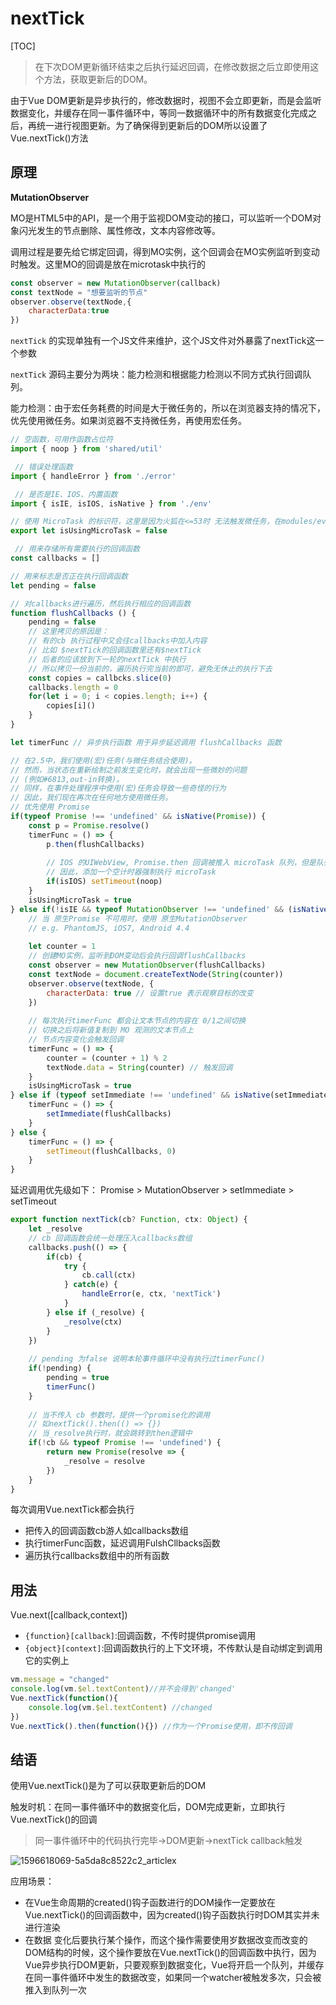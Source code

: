 # **nextTick**

[TOC]



> 在下次DOM更新循环结束之后执行延迟回调，在修改数据之后立即使用这个方法，获取更新后的DOM。

由于Vue DOM更新是异步执行的，修改数据时，视图不会立即更新，而是会监听数据变化，并缓存在同一事件循环中，等同一数据循环中的所有数据变化完成之后，再统一进行视图更新。为了确保得到更新后的DOM所以设置了Vue.nextTick()方法

## 原理

**MutationObserver**

MO是HTML5中的API，是一个用于监视DOM变动的接口，可以监听一个DOM对象闪光发生的节点删除、属性修改，文本内容修改等。

调用过程是要先给它绑定回调，得到MO实例，这个回调会在MO实例监听到变动时触发。这里MO的回调是放在microtask中执行的

```js
const observer = new MutationObserver(callback)
const textNode = "想要监听的节点"
observer.observe(textNode,{
    characterData:true
})
```

`nextTick` 的实现单独有一个JS文件来维护，这个JS文件对外暴露了nextTick这一个参数

`nextTick` 源码主要分为两块：能力检测和根据能力检测以不同方式执行回调队列。

能力检测：由于宏任务耗费的时间是大于微任务的，所以在浏览器支持的情况下，优先使用微任务。如果浏览器不支持微任务，再使用宏任务。

```js
// 空函数，可用作函数占位符
import { noop } from 'shared/util' 

 // 错误处理函数
import { handleError } from './error'

 // 是否是IE、IOS、内置函数
import { isIE, isIOS, isNative } from './env'

// 使用 MicroTask 的标识符，这里是因为火狐在<=53时 无法触发微任务，在modules/events.js文件中引用进行安全排除
export let isUsingMicroTask = false 

 // 用来存储所有需要执行的回调函数
const callbacks = []

// 用来标志是否正在执行回调函数
let pending = false 

// 对callbacks进行遍历，然后执行相应的回调函数
function flushCallbacks () {
    pending = false
    // 这里拷贝的原因是：
    // 有的cb 执行过程中又会往callbacks中加入内容
    // 比如 $nextTick的回调函数里还有$nextTick
    // 后者的应该放到下一轮的nextTick 中执行
    // 所以拷贝一份当前的，遍历执行完当前的即可，避免无休止的执行下去
    const copies = callbcks.slice(0)
    callbacks.length = 0
    for(let i = 0; i < copies.length; i++) {
        copies[i]()
    }
}

let timerFunc // 异步执行函数 用于异步延迟调用 flushCallbacks 函数

// 在2.5中，我们使用(宏)任务(与微任务结合使用)。
// 然而，当状态在重新绘制之前发生变化时，就会出现一些微妙的问题
// (例如#6813,out-in转换)。
// 同样，在事件处理程序中使用(宏)任务会导致一些奇怪的行为
// 因此，我们现在再次在任何地方使用微任务。
// 优先使用 Promise
if(typeof Promise !== 'undefined' && isNative(Promise)) {
    const p = Promise.resolve()
    timerFunc = () => {
        p.then(flushCallbacks)
        
        // IOS 的UIWebView, Promise.then 回调被推入 microTask 队列，但是队列可能不会如期执行
        // 因此，添加一个空计时器强制执行 microTask
        if(isIOS) setTimeout(noop)
    }
    isUsingMicroTask = true
} else if(!isIE && typeof MutationObserver !== 'undefined' && (isNative(MutationObserver) || MutationObserver.toString === '[object MutationObserverConstructor]')) {
    // 当 原生Promise 不可用时，使用 原生MutationObserver
    // e.g. PhantomJS, iOS7, Android 4.4
 
    let counter = 1
    // 创建MO实例，监听到DOM变动后会执行回调flushCallbacks
    const observer = new MutationObserver(flushCallbacks)
    const textNode = document.createTextNode(String(counter))
    observer.observe(textNode, {
        characterData: true // 设置true 表示观察目标的改变
    })
    
    // 每次执行timerFunc 都会让文本节点的内容在 0/1之间切换
    // 切换之后将新值复制到 MO 观测的文本节点上
    // 节点内容变化会触发回调
    timerFunc = () => {
        counter = (counter + 1) % 2
        textNode.data = String(counter) // 触发回调
    }
    isUsingMicroTask = true
} else if (typeof setImmediate !== 'undefined' && isNative(setImmediate)) {
    timerFunc = () => {
        setImmediate(flushCallbacks)
    }
} else {
    timerFunc = () => {
        setTimeout(flushCallbacks, 0)
    }
}

```

延迟调用优先级如下：
Promise > MutationObserver > setImmediate > setTimeout

```js
export function nextTick(cb? Function, ctx: Object) {
    let _resolve
    // cb 回调函数会统一处理压入callbacks数组
    callbacks.push(() => {
        if(cb) {
            try {
                cb.call(ctx)
            } catch(e) {
                handleError(e, ctx, 'nextTick')
            }
        } else if (_resolve) {
            _resolve(ctx)
        }
    })
    
    // pending 为false 说明本轮事件循环中没有执行过timerFunc()
    if(!pending) {
        pending = true
        timerFunc()
    }
    
    // 当不传入 cb 参数时，提供一个promise化的调用 
    // 如nextTick().then(() => {})
    // 当_resolve执行时，就会跳转到then逻辑中
    if(!cb && typeof Promise !== 'undefined') {
        return new Promise(resolve => {
            _resolve = resolve
        })
    }
}

```



每次调用Vue.nextTick都会执行

+ 把传入的回调函数cb游人如callbacks数组
+ 执行timerFunc函数，延迟调用FulshCllbacks函数
+ 遍历执行callbacks数组中的所有函数

## 用法

Vue.next([callback,context])

+ `{function}[callback]`:回调函数，不传时提供promise调用
+ `{object}[context]`:回调函数执行的上下文环境，不传默认是自动绑定到调用它的实例上

```js
vm.message = "changed"
console.log(vm.$el.textContent)//并不会得到'changed'
Vue.nextTick(function(){
    console.log(vm.$el.textContent) //changed
})
Vue.nextTick().then(function(){}) //作为一个Promise使用，即不传回调
```

## 结语

使用Vue.nextTick()是为了可以获取更新后的DOM

触发时机：在同一事件循环中的数据变化后，DOM完成更新，立即执行Vue.nextTick()的回调

> 同一事件循环中的代码执行完毕→DOM更新→nextTick callback触发

![1596618069-5a5da8c8522c2_articlex](https://segmentfault.com/img/bVbya8q?w=423&h=512)

应用场景：

+ 在Vue生命周期的created()钩子函数进行的DOM操作一定要放在Vue.nextTick()的回调函数中，因为created()钩子函数执行时DOM其实并未进行渲染
+ 在数据 变化后要执行某个操作，而这个操作需要使用岁数据改变而改变的DOM结构的时候，这个操作要放在Vue.nextTick()的回调函数中执行，因为Vue异步执行DOM更新，只要观察到数据变化，Vue将开启一个队列，并缓存在同一事件循环中发生的数据改变，如果同一个watcher被触发多次，只会被推入到队列一次

